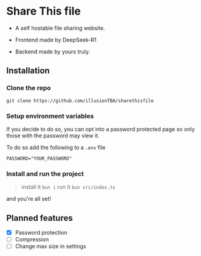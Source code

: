 # Share This file

- A self hostable file sharing website.

- Frontend made by DeepSeek-R1
- Backend made by yours truly.

## Installation

### Clone the repo

`git clone https://github.com/illusionTBA/sharethisfile`

### Setup environment variables

If you decide to do so, you can opt into a password protected page so only those with the password may view it.

To do so add the following to a `.env` file

`PASSWORD="YOUR_PASSWORD"`

### Install and run the project

> install it `bun i`
> run it `bun src/index.ts`

and you're all set!

## Planned features

- [x] Password protection
- [ ] Compression
- [ ] Change max size in settings
